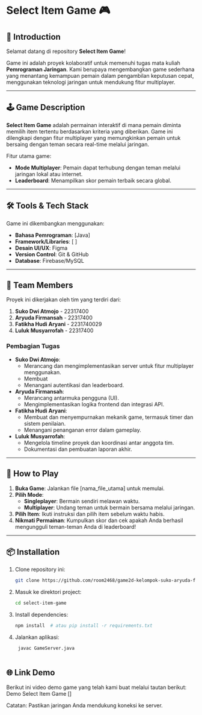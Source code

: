 # Select Item Game 🎮

## 📖 Introduction  
Selamat datang di repository **Select Item Game**!  

Game ini adalah proyek kolaboratif untuk memenuhi tugas mata kuliah **Pemrograman Jaringan**. Kami berupaya mengembangkan game sederhana yang menantang kemampuan pemain dalam pengambilan keputusan cepat, menggunakan teknologi jaringan untuk mendukung fitur multiplayer.  

---

## 🕹️ Game Description  
**Select Item Game** adalah permainan interaktif di mana pemain diminta memilih item tertentu berdasarkan kriteria yang diberikan. Game ini dilengkapi dengan fitur multiplayer yang memungkinkan pemain untuk bersaing dengan teman secara real-time melalui jaringan.  

Fitur utama game:  
- **Mode Multiplayer**: Pemain dapat terhubung dengan teman melalui jaringan lokal atau internet.  
- **Leaderboard**: Menampilkan skor pemain terbaik secara global.  

---

## 🛠️ Tools & Tech Stack  
Game ini dikembangkan menggunakan:  
- **Bahasa Pemrograman**: [Java]  
- **Framework/Libraries**: [ ]  
- **Desain UI/UX**: Figma  
- **Version Control**: Git & GitHub  
- **Database**: Firebase/MySQL  

---

## 👥 Team Members  
Proyek ini dikerjakan oleh tim yang terdiri dari:  
1. **Suko Dwi Atmojo** - 22317400 
2. **Aryuda Firmansah** - 22317400
3. **Fatikha Hudi Aryani** - 2231740029
4. **Luluk Musyarrofah** - 22317400

### Pembagian Tugas  
- **Suko Dwi Atmojo**:  
  - Merancang dan mengimplementasikan server untuk fitur multiplayer menggunakan.
  - Membuat   
  - Menangani autentikasi dan leaderboard.  
- **Aryuda Firmansah**:  
  - Merancang antarmuka pengguna (UI).  
  - Mengimplementasikan logika frontend dan integrasi API.  
- **Fatikha Hudi Aryani**:  
  - Membuat dan menyempurnakan mekanik game, termasuk timer dan sistem penilaian.  
  - Menangani penanganan error dalam gameplay.  
- **Luluk Musyarrofah**:  
  - Mengelola timeline proyek dan koordinasi antar anggota tim.  
  - Dokumentasi dan pembuatan laporan akhir.  

---

## 🚀 How to Play  
1. **Buka Game**: Jalankan file [nama_file_utama] untuk memulai.  
2. **Pilih Mode**:  
   - **Singleplayer**: Bermain sendiri melawan waktu.  
   - **Multiplayer**: Undang teman untuk bermain bersama melalui jaringan.  
3. **Pilih Item**: Ikuti instruksi dan pilih item sebelum waktu habis.  
4. **Nikmati Permainan**: Kumpulkan skor dan cek apakah Anda berhasil mengungguli teman-teman Anda di leaderboard!  

---

## 📦 Installation  
1. Clone repository ini:  
   ```bash
   git clone https://github.com/room2468/game2d-kelompok-suko-aryuda-fatikha-luluk.git

2. Masuk ke direktori project:
   ```bash
   cd select-item-game
   
5. Install dependencies:
   ```bash
   npm install  # atau pip install -r requirements.txt
   
8. Jalankan aplikasi:
   ```bash
    javac GameServer.java   
    
## 🌐 Link Demo
Berikut ini video demo game yang telah kami buat melalui tautan berikut:
Demo Select Item Game []

Catatan: Pastikan jaringan Anda mendukung koneksi ke server.
